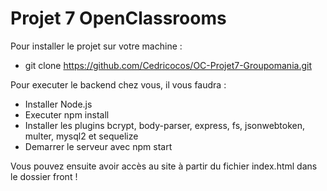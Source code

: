 # Projet 7 OpenClassrooms

Pour installer le projet sur votre machine : 
- git clone https://github.com/Cedricocos/OC-Projet7-Groupomania.git

Pour executer le backend chez vous, il vous faudra :
- Installer Node.js
- Executer npm install
- Installer les plugins bcrypt, body-parser, express, fs, jsonwebtoken, multer, mysql2 et sequelize
- Demarrer le serveur avec npm start

Vous pouvez ensuite avoir accès au site à partir du fichier index.html dans le dossier front !